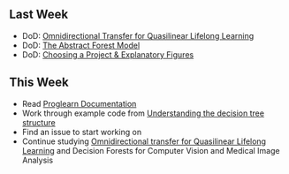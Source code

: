 ## Last Week 
-  DoD: [Omnidirectional Transfer for Quasilinear Lifelong Learning](https://github.com/NeuroDataDesign/ProgLearn_2021-2022/blob/main/Nick-Hahn/Week_1/omnidirectional_transfer.md)
-  DoD: [The Abstract Forest Model](https://github.com/NeuroDataDesign/ProgLearn_2021-2022/blob/main/Nick-Hahn/Week_1/Ch3_The_Abstract_Forest_Model.pdf)
-  DoD: [Choosing a Project & Explanatory Figures](https://github.com/NeuroDataDesign/ProgLearn_2021-2022/blob/main/Nick-Hahn/Week_1/projects_and_figures.md)
## This Week
- Read [Proglearn Documentation](http://proglearn.neurodata.io)
- Work through example code from [Understanding the decision tree structure](https://scikit-learn.org/stable/auto_examples/tree/plot_unveil_tree_structure.html)
- Find an issue to start working on 
- Continue studying [Omnidirectional transfer for Quasilinear Lifelong Learning](https://github.com/NeuroDataDesign/ProgLearn_2021-2022/blob/main/Nick-Hahn/Week_1/omnidirectional_transfer.md) and Decision Forests for Computer Vision and Medical Image Analysis
